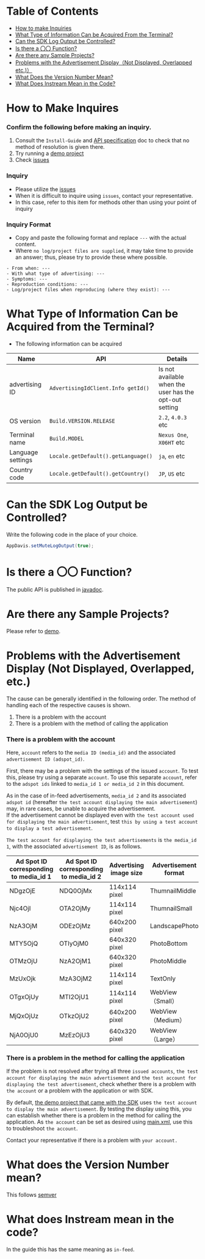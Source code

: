 # Table of Contents

* [How to make Inquiries](#howto)
* [What Type of Information Can be Acquired From the Terminal?](#info)
* [Can the SDK Log Output be Controlled? ](#log)
* [Is there a 〇〇 Function?](#function)
* [Are there any Sample Projects? ](#sample)
* [Problems with the Advertisement Display（Not Displayed, Overlapped etc.)）](#not_found_ad)
* [What Does the Version Number Mean? ](#version)
* [What Does Instream Mean in the Code?](#instream)

<a name="howto"></a>
# How to Make Inquires

### Confirm the following before making an inquiry. 

1. Consult the `Install-Guide` and [API specification](http://mtburn.github.io/MTBurn-Android-SDK-Install-Guide/javadoc/latest/)
 doc to check that no method of resolution is given there. 
2. Try running a [demo project](https://github.com/mtburn/MTBurn-Android-SDK-Install-Guide/tree/master/demo)
3. Check [issues](https://github.com/mtburn/MTBurn-Android-SDK-Install-Guide/issues)

### Inquiry

- Please utilize the [issues](https://github.com/mtburn/MTBurn-Android-SDK-Install-Guide/issues)
- When it is difficult to inquire using `issues`, contact your representative.
 - In this case, refer to this item for methods other than using your point of inquiry

### Inquiry Format

- Copy and paste the following format and replace `---` with the actual content. 
 - Where `no log/project files are supplied`, it may take time to provide an answer; thus, please try to provide these where possible.

```
- From when: ---
- With what type of advertising: ---
- Symptoms: ---
- Reproduction conditions: ---
- Log/project files when reproducing (where they exist): ---
```

<a name="info"></a>
# What Type of Information Can be Acquired from the Terminal? 

- The following information can be acquired

| Name | API | Details |
| --- | --- | --- |
| advertising ID | `AdvertisingIdClient.Info getId()` | Is not available when the user has the opt-out setting |
| OS version | `Build.VERSION.RELEASE` | `2.2`, `4.0.3 ` etc |
| Terminal name | `Build.MODEL` | `Nexus One`, `X06HT` etc |
| Language settings | `Locale.getDefault().getLanguage()` | `ja`, `en` etc |
| Country code | `Locale.getDefault().getCountry()` | `JP`, `US` etc |

<a name="log"></a>
# Can the SDK Log Output be Controlled? 

Write the following code in the place of your choice.

```Java
AppDavis.setMuteLogOutput(true);
```

<a name="function"></a>
# Is there a 〇〇 Function?

The public API is published in [javadoc](http://mtburn.github.io/MTBurn-Android-SDK-Install-Guide/javadoc/latest/).

<a name="sample"></a>
# Are there any Sample Projects?
Please refer to [demo](https://github.com/mtburn/MTBurn-Android-SDK-Install-Guide/tree/master/demo).

<a name="not_found_ad"></a>
# Problems with the Advertisement Display (Not Displayed, Overlapped, etc.)

The cause can be generally identified in the following order. The method of handling each of the respective causes is shown.

1. There is a problem with the account
2. There is a problem with the method of calling the application

### There is a problem with the account

Here, `account` refers to the `media ID (media_id)` and the associated `advertisement ID (adspot_id)`.


First, there may be a problem with the settings of the issued `account`. To test this, please try using a separate `account`. To use this separate `account`, refer to the `adspot ids` linked to `media_id 1 or media_id 2` in this document.

As in the case of in-feed advertisements, `media_id 2` and its associated `adspot id` (hereafter `the test account displaying the main advertisement`) may, in rare cases, be unable to acquire the advertisement.  
If the advertisement cannot be displayed even with `the test account used for displaying the main advertisement`, test `this by using a test account to display a test advertisement`. 

`The test account for displaying the test advertisements` is `the media_id 1`, with the associated `advertisement ID`, is as follows.

| Ad Spot ID corresponding to media_id 1 | Ad Spot ID corresponding to media_id 2 | Advertising image size | Advertisement format |
| --- | --- | --- | --- |
| NDgzOjE | NDQ0OjMx | 114x114 pixel | ThumnailMiddle |
| Njc4OjI | OTA2OjMy | 114x114 pixel | ThumnailSmall |
| NzA3OjM | ODEzOjMz | 640x200 pixel | LandscapePhoto |
| MTY5OjQ | OTIyOjM0 | 640x320 pixel | PhotoBottom |
| OTMzOjU | NzA2OjM1 | 640x320 pixel | PhotoMiddle |
| MzUxOjk | MzA3OjM2 | 114x114 pixel | TextOnly |
| OTgxOjUy | MTI2OjU1 | 114x114 pixel | WebView（Small） |
| MjQxOjUz | OTkzOjU2 | 640x200 pixel | WebView（Medium） |
| NjA0OjU0 | MzEzOjU3 | 640x320 pixel | WebView（Large） |

### There is a problem in the method for calling the application

If the problem is not resolved after trying all three `issued accounts`, `the test account for displaying the main advertisement` and `the test account for displaying the test advertisement`, check whether there is a problem with `the account` or a problem with the application or with SDK.

By default, [the demo project that came with the SDK](https://github.com/mtburn/MTBurn-Android-SDK-Install-Guide/tree/master/demo) uses `the test account to display the main advertisement`. By testing the display using this, you can establish whether there is a problem in the method for calling the application. As `the account` can be set as desired using [main.xml](https://github.com/mtburn/MTBurn-Android-SDK-Install-Guide/blob/master/demo/res/values/main.xml#L18-L43), use this to troubleshoot `the account`.

Contact your representative if there is a problem with `your account.`

<a name="version"></a>
# What does the Version Number mean? 

This follows [semver](http://semver.org/)

<a name="instream"></a>
# What does Instream mean in the code?

In the guide this has the same meaning as `in-feed`.
